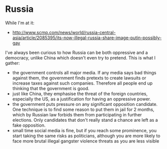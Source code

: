 # Russia

While I'm at it:

- <http://www.scmp.com/news/world/russia-central-asia/article/2085395/its-now-illegal-russia-share-image-putin-possibly-gay>

I've always been curious to how Russia can be both oppressive and a democracy, unlike China which doesn't even try to pretend. This is what I gather:

- the government controls all major media. If any media says bad things against them, the government finds pretexts to create lawsuits or increase taxes against such companies. Therefore all people end up thinking that the government is good.
- just like China, they emphasise the threat of the foreign countries, especially the US, as a justification for having an oppressive power.
- the government puts pressure on any significant opposition candidate. One technique is to find some reason to put them in jail for 2 months, which by Russian law forbids them from participating in further elections. Only candidates that don't really stand a chance are left as a fake opposition.
- small time social media is fine, but if you reach some prominence, you start taking the same risks as politicians, although you are more likely to face more brutal illegal gangster violence threats as you are less visible
